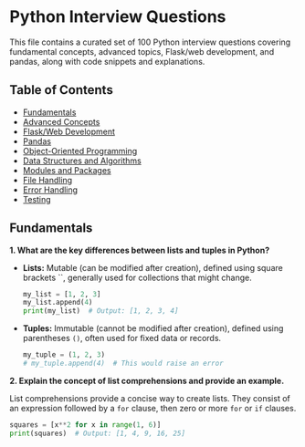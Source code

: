 # Python Interview Questions

This file contains a curated set of 100 Python interview questions covering fundamental concepts, advanced topics, Flask/web development, and pandas, along with code snippets and explanations.

## Table of Contents

- [Fundamentals](#fundamentals)
- [Advanced Concepts](#advanced-concepts)
- [Flask/Web Development](#flaskweb-development)
- [Pandas](#pandas)
- [Object-Oriented Programming](#object-oriented-programming)
- [Data Structures and Algorithms](#data-structures-and-algorithms)
- [Modules and Packages](#modules-and-packages)
- [File Handling](#file-handling)
- [Error Handling](#error-handling)
- [Testing](#testing)


## Fundamentals

**1. What are the key differences between lists and tuples in Python?**

* **Lists:** Mutable (can be modified after creation), defined using square brackets ``, generally used for collections that might change.
    ```python
    my_list = [1, 2, 3]
    my_list.append(4) 
    print(my_list)  # Output: [1, 2, 3, 4]
    ```

* **Tuples:** Immutable (cannot be modified after creation), defined using parentheses `()`, often used for fixed data or records.
    ```python
    my_tuple = (1, 2, 3)
    # my_tuple.append(4)  # This would raise an error
    ```

**2. Explain the concept of list comprehensions and provide an example.**

List comprehensions provide a concise way to create lists. They consist of an expression followed by a `for` clause, then zero or more `for` or `if` clauses.

```python
squares = [x**2 for x in range(1, 6)]
print(squares)  # Output: [1, 4, 9, 16, 25]

